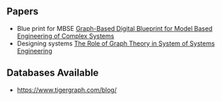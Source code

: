 ## Papers
- Blue print for MBSE [Graph-Based Digital Blueprint for Model Based Engineering of Complex Systems](https://www.omgsysml.org/Graphs_MBE_INCOSE_IS_Bajaj-et-al.pdf)
- Designing systems [The Role of Graph Theory in System of Systems Engineering](https://ieeexplore.ieee.org/stamp/stamp.jsp?tp=&arnumber=7460889)


## Databases Available
- https://www.tigergraph.com/blog/
